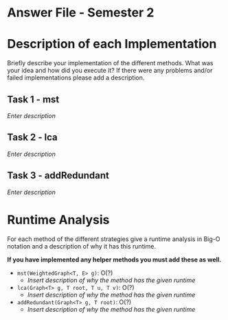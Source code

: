 # Answer File - Semester 2
# Description of each Implementation
Briefly describe your implementation of the different methods. What was your idea and how did you execute it? If there were any problems and/or failed implementations please add a description.

## Task 1 - mst
*Enter description* 

## Task 2 - lca
*Enter description*

## Task 3 - addRedundant
*Enter description*


# Runtime Analysis
For each method of the different strategies give a runtime analysis in Big-O notation and a description of why it has this runtime.

**If you have implemented any helper methods you must add these as well.**

* ``mst(WeightedGraph<T, E> g)``: O(?)
    * *Insert description of why the method has the given runtime*
* ``lca(Graph<T> g, T root, T u, T v)``: O(?)
    * *Insert description of why the method has the given runtime*
* ``addRedundant(Graph<T> g, T root)``: O(?)
    * *Insert description of why the method has the given runtime*

